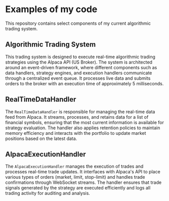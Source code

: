 # Examples of my code

This repository contains select components of my current algorithmic trading system.

## Algorithmic Trading System

This trading system is designed to execute real-time algorithmic trading strategies using the Alpaca API (US Broker). The system is architected around an event-driven framework, where different components such as data handlers, strategy engines, and execution handlers communicate through a centralized event queue. It processes live data and submits orders to the broker with an execution time of approximately 5 milliseconds.

## RealTimeDataHandler

The `RealTimeDataHandler` is responsible for managing the real-time data feed from Alpaca. It streams, processes, and retains data for a list of financial symbols, ensuring that the most current information is available for strategy evaluation. The handler also applies retention policies to maintain memory efficiency and interacts with the portfolio to update market positions based on the latest data.

## AlpacaExecutionHandler

The `AlpacaExecutionHandler` manages the execution of trades and processes real-time trade updates. It interfaces with Alpaca's API to place various types of orders (market, limit, stop-limit) and handles trade confirmations through WebSocket streams. The handler ensures that trade signals generated by the strategy are executed efficiently and logs all trading activity for auditing and analysis.
